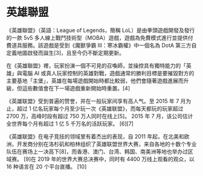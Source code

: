 # 英雄聯盟

《英雄聯盟》（英語：League of Legends，簡稱 LoL）是由拳頭遊戲開發及發行的一款 5v5 多人線上戰鬥技術型（MOBA）遊戲，遊戲為免費模式進行並提供付費道具服務。該遊戲是受到《魔獸爭霸 III：寒冰霸權》中一個名為 DotA 第三方自定義地圖啟發而誕生[3]，且至今仍不斷定期更新。

在《英雄聯盟》裡，玩家扮演一個不可見的召喚師，並操控具有獨特能力的「英雄」與電腦 AI 或真人玩家控制的英雄對戰，遊戲通常的勝利目標是要摧毀對方的主要基地「主堡」，英雄在每場遊戲開始時都比較弱，他們會隨著遊戲進展而升級，但這些數值會在下一場遊戲重新開始時重置。[4]

《英雄联盟》受到普遍的赞誉，并在一般玩家间享有高人气。至 2015 年 7 月为止，超过 1 亿名玩家每个月至少玩一次《英雄联盟》，而每天都玩的玩家超过 2700 万，高峰时段有超过 750 万人同时在线上[5]。 2015 年 7 月，该公司估计全世界每个月有超过 1 亿 5 千万名的活跃玩家。 [6][7]

《英雄联盟》在电子竞技的领域里有着杰出的表现，自 2011 年起，在北美和欧洲，开发商分别在洛杉矶和柏林组织了英雄联盟世界大赛，来自各地的十数个专业队伍在赛场上一决高下[8]，而香港、澳门、台湾、韩国、南美洲等地也举办过区域赛。 [9]在 2019 年的世界大赛总决赛中，同时有 4400 万线上观看的观众，以 16 种语言在 20 个平台直播。 [10]
